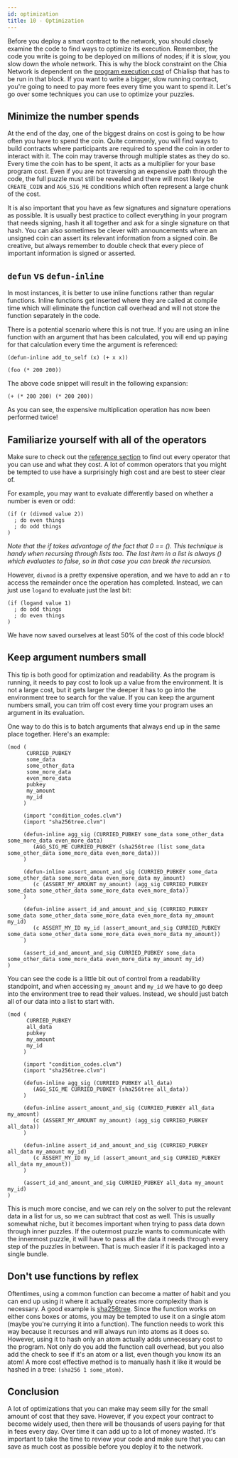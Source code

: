 ```yaml
---
id: optimization
title: 10 - Optimization
---
```


Before you deploy a smart contract to the network, you should closely examine the code to find ways to optimize its execution.  Remember, the code you write is going to be deployed on millions of nodes; if it is slow, you slow down the whole network. This is why the block constraint on the Chia Network is dependent on the [program execution cost](https://chialisp.com/docs/ref/clvm/#costs) of Chialisp that has to be run in that block.  If you want to write a bigger, slow running contract, you're going to need to pay more fees every time you want to spend it.  Let's go over some techniques you can use to optimize your puzzles.

## Minimize the number spends

At the end of the day, one of the biggest drains on cost is going to be how often you have to spend the coin.  Quite commonly, you will find ways to build contracts where participants are required to spend the coin in order to interact with it.  The coin may traverse through multiple states as they do so.  Every time the coin has to be spent, it acts as a multiplier for your base program cost.  Even if you are not traversing an expensive path through the code, the full puzzle must still be revealed and there will most likely be `CREATE_COIN` and `AGG_SIG_ME` conditions which often represent a large chunk of the cost.

It is also important that you have as few signatures and signature operations as possible.  It is usually best practice to collect everything in your program that needs signing, hash it all together and ask for a single signature on that hash.  You can also sometimes be clever with announcements where an unsigned coin can assert its relevant information from a signed coin.  Be creative, but always remember to double check that every piece of important information is signed or asserted.

## `defun` vs `defun-inline`

In most instances, it is better to use inline functions rather than regular functions.  Inline functions get inserted where they are called at compile time which will eliminate the function call overhead and will not store the function separately in the code.

There is a potential scenario where this is not true.  If you are using an inline function with an argument that has been calculated, you will end up paying for that calculation every time the argument is referenced:

```chialisp
(defun-inline add_to_self (x) (+ x x))

(foo (* 200 200))
```

The above code snippet will result in the following expansion:

```chialisp
(+ (* 200 200) (* 200 200))
```

As you can see, the expensive multiplication operation has now been performed twice!

## Familiarize yourself with all of the operators

Make sure to check out the [reference section](https://chialisp.com/docs/ref/clvm) to find out every operator that you can use and what they cost.  A lot of common operators that you might be tempted to use have a surprisingly high cost and are best to steer clear of.

For example, you may want to evaluate differently based on whether a number is even or odd:

```chialisp
(if (r (divmod value 2))
  ; do even things
  ; do odd things
)
```
*Note that the if takes advantage of the fact that 0 == (). This technique is handy when recursing through lists too.  The last item in a list is always () which evaluates to false, so in that case you can break the recursion.*

However, `divmod` is a pretty expensive operation, and we have to add an `r` to access the remainder once the operation has completed.  Instead, we can just use `logand` to evaluate just the last bit:

```chialisp
(if (logand value 1)
  ; do odd things
  ; do even things
)
```

We have now saved ourselves at least 50% of the cost of this code block!

## Keep argument numbers small

This tip is both good for optimization and readability.  As the program is running, it needs to pay cost to look up a value from the environment.  It is not a large cost, but it gets larger the deeper it has to go into the environment tree to search for the value.  If you can keep the argument numbers small, you can trim off cost every time your program uses an argument in its evaluation.

One way to do this is to batch arguments that always end up in the same place together.  Here's an example:

```chialisp
(mod (
      CURRIED_PUBKEY
      some_data
      some_other_data
      some_more_data
      even_more_data
      pubkey
      my_amount
      my_id
     )

     (import "condition_codes.clvm")
     (import "sha256tree.clvm")

     (defun-inline agg_sig (CURRIED_PUBKEY some_data some_other_data some_more_data even_more_data)
        (AGG_SIG_ME CURRIED_PUBKEY (sha256tree (list some_data some_other_data some_more_data even_more_data)))
     )

     (defun-inline assert_amount_and_sig (CURRIED_PUBKEY some_data some_other_data some_more_data even_more_data my_amount)
        (c (ASSERT_MY_AMOUNT my_amount) (agg_sig CURRIED_PUBKEY some_data some_other_data some_more_data even_more_data))
     )

     (defun-inline assert_id_and_amount_and_sig (CURRIED_PUBKEY some_data some_other_data some_more_data even_more_data my_amount my_id)
        (c ASSERT_MY_ID my_id (assert_amount_and_sig CURRIED_PUBKEY some_data some_other_data some_more_data even_more_data my_amount))
     )

     (assert_id_and_amount_and_sig CURRIED_PUBKEY some_data some_other_data some_more_data even_more_data my_amount my_id)
)
```

You can see the code is a little bit out of control from a readability standpoint, and when accessing `my_amount` and `my_id` we have to go deep into the environment tree to read their values.  Instead, we should just batch all of our data into a list to start with.

```chialisp
(mod (
      CURRIED_PUBKEY
      all_data
      pubkey
      my_amount
      my_id
     )

     (import "condition_codes.clvm")
     (import "sha256tree.clvm")

     (defun-inline agg_sig (CURRIED_PUBKEY all_data)
        (AGG_SIG_ME CURRIED_PUBKEY (sha256tree all_data))
     )

     (defun-inline assert_amount_and_sig (CURRIED_PUBKEY all_data my_amount)
        (c (ASSERT_MY_AMOUNT my_amount) (agg_sig CURRIED_PUBKEY all_data))
     )

     (defun-inline assert_id_and_amount_and_sig (CURRIED_PUBKEY all_data my_amount my_id)
        (c ASSERT_MY_ID my_id (assert_amount_and_sig CURRIED_PUBKEY all_data my_amount))
     )

     (assert_id_and_amount_and_sig CURRIED_PUBKEY all_data my_amount my_id)
)
```

This is much more concise, and we can rely on the solver to put the relevant data in a list for us, so we can subtract that cost as well.  This is usually somewhat niche, but it becomes important when trying to pass data down through inner puzzles.  If the outermost puzzle wants to communicate with the innermost puzzle, it will have to pass all the data it needs through every step of the puzzles in between.  That is much easier if it is packaged into a single bundle.

## Don't use functions by reflex

Oftentimes, using a common function can become a matter of habit and you can end up using it where it actually creates more complexity than is necessary.  A good example is [sha256tree](/docs/common_functions#sha256tree1).  Since the function works on either cons boxes or atoms, you may be tempted to use it on a single atom (maybe you're currying it into a function).  The function needs to work this way because it recurses and will always run into atoms as it does so.  However, using it to hash only an atom actually adds unnecessary cost to the program.  Not only do you add the function call overhead, but you also add the check to see if it's an atom or a list, even though you know its an atom!  A more cost effective method is to manually hash it like it would be hashed in a tree: `(sha256 1 some_atom)`.

## Conclusion

A lot of optimizations that you can make may seem silly for the small amount of cost that they save.  However, if you expect your contract to become widely used, then there will be thousands of users paying for that in fees every day.  Over time it can add up to a lot of money wasted.  It's important to take the time to review your code and make sure that you can save as much cost as possible before you deploy it to the network.